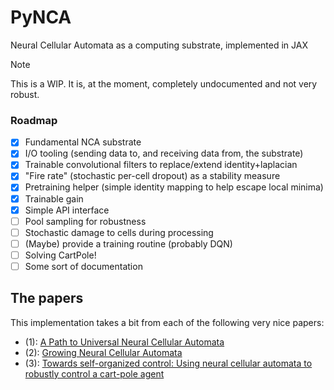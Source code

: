 # PyNCA

Neural Cellular Automata as a computing substrate, implemented in JAX

> [!NOTE]
> This is a WIP. It is, at the moment, completely undocumented and not very robust. 

### Roadmap

- [x] Fundamental NCA substrate
- [x] I/O tooling (sending data to, and receiving data from, the substrate)
- [x] Trainable convolutional filters to replace/extend identity+laplacian
- [x] "Fire rate" (stochastic per-cell dropout) as a stability measure
- [x] Pretraining helper (simple identity mapping to help escape local minima)
- [x] Trainable gain
- [x] Simple API interface
- [ ] Pool sampling for robustness
- [ ] Stochastic damage to cells during processing
- [ ] (Maybe) provide a training routine (probably DQN)
- [ ] Solving CartPole!
- [ ] Some sort of documentation

## The papers

This implementation takes a bit from each of the following very nice papers:

- (1): [A Path to Universal Neural Cellular Automata](https://arxiv.org/pdf/2505.13058)
- (2): [Growing Neural Cellular Automata](https://distill.pub/2020/growing-ca/)
- (3): [Towards self-organized control: Using neural cellular automata to robustly control a cart-pole agent](https://arxiv.org/abs/2106.15240)
